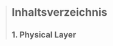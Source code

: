 > # Inhaltsverzeichnis
> ## 1. Physical Layer
<!--stackedit_data:
eyJoaXN0b3J5IjpbLTcwODc5OTU0OSwxNTY2OTA1ODY1XX0=
-->